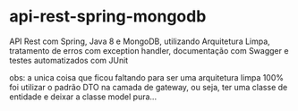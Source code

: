 # api-rest-spring-mongodb
API Rest com Spring, Java 8 e MongoDB, utilizando Arquitetura Limpa, tratamento de erros com exception handler, documentação com Swagger e testes automatizados com JUnit

obs: a unica coisa que ficou faltando para ser uma arquitetura limpa 100% foi utilizar o padrão DTO na camada de gateway, ou seja, ter uma classe de entidade e deixar a classe model pura... 

